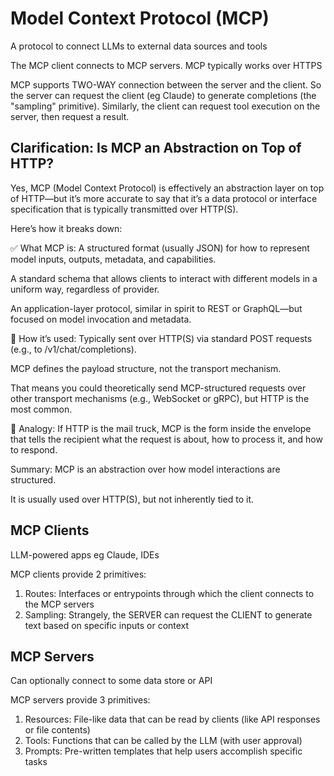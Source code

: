 # Model Context Protocol (MCP)
A protocol to connect LLMs to external data sources and tools 

The MCP client connects to MCP servers. MCP typically works over HTTPS

MCP supports TWO-WAY connection between the server and the client. So the server can request the client (eg Claude) to generate completions (the "sampling" primitive). Similarly, the client can request tool execution on the server, then request a result.

## Clarification: Is MCP an Abstraction on Top of HTTP?
Yes, MCP (Model Context Protocol) is effectively an abstraction layer on top of HTTP—but it’s more accurate to say that it’s a data protocol or interface specification that is typically transmitted over HTTP(S).


Here’s how it breaks down:

✅ What MCP is:
A structured format (usually JSON) for how to represent model inputs, outputs, metadata, and capabilities.

A standard schema that allows clients to interact with different models in a uniform way, regardless of provider.

An application-layer protocol, similar in spirit to REST or GraphQL—but focused on model invocation and metadata.

📡 How it’s used:
Typically sent over HTTP(S) via standard POST requests (e.g., to /v1/chat/completions).

MCP defines the payload structure, not the transport mechanism.

That means you could theoretically send MCP-structured requests over other transport mechanisms (e.g., WebSocket or gRPC), but HTTP is the most common.

🧠 Analogy:
If HTTP is the mail truck, MCP is the form inside the envelope that tells the recipient what the request is about, how to process it, and how to respond.

Summary:
MCP is an abstraction over how model interactions are structured.

It is usually used over HTTP(S), but not inherently tied to it.

## MCP Clients
LLM-powered apps eg Claude, IDEs

MCP clients provide 2 primitives:
1. Routes: Interfaces or entrypoints through which the client connects to the MCP servers 
2. Sampling: Strangely, the SERVER can request the CLIENT to generate text based on specific inputs or context

## MCP Servers
Can optionally connect to some data store or API

MCP servers provide 3 primitives: 
1. Resources: File-like data that can be read by clients (like API responses or file contents)
2. Tools: Functions that can be called by the LLM (with user approval)
3. Prompts: Pre-written templates that help users accomplish specific tasks